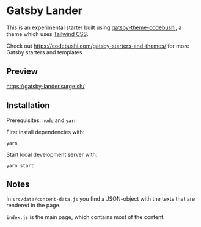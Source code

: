 # Gatsby Lander

This is an experimental starter built using [gatsby-theme-codebushi](https://github.com/codebushi/gatsby-theme-codebushi), a theme which uses [Tailwind CSS](https://tailwindcss.com/).

Check out https://codebushi.com/gatsby-starters-and-themes/ for more Gatsby starters and templates.

## Preview

https://gatsby-lander.surge.sh/

## Installation

Prerequisites: `node` and `yarn`

First install dependencies with:
```
yarn 
```

Start local development server with:
```
yarn start
```

## Notes

In `src/data/content-data.js` you find a JSON-object with the texts that are rendered in the page.

`index.js` is the main page, which contains most of the content.
